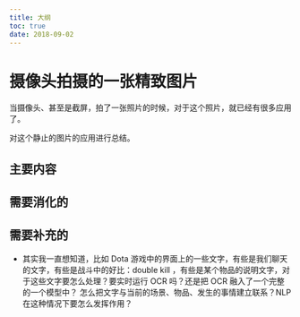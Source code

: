 ```yaml
---
title: 大纲
toc: true
date: 2018-09-02
---
```

# 摄像头拍摄的一张精致图片

当摄像头、甚至是截屏，拍了一张照片的时候，对于这个照片，就已经有很多应用了。

对这个静止的图片的应用进行总结。


## 主要内容






## 需要消化的





## 需要补充的

- 其实我一直想知道，比如 Dota 游戏中的界面上的一些文字，有些是我们聊天的文字，有些是战斗中的好比：double kill ，有些是某个物品的说明文字，对于这些文字要怎么处理？要实时运行 OCR 吗？还是把 OCR 融入了一个完整的一个模型中？ 怎么把文字与当前的场景、物品、发生的事情建立联系？NLP 在这种情况下要怎么发挥作用？

